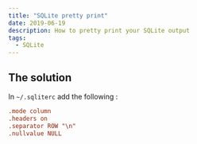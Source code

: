```yaml
---
title: "SQLite pretty print"
date: 2019-06-19
description: How to pretty print your SQLite output
tags:
  - SQLite
---
```


## The solution
In `~/.sqliterc` add the following :
```cfg
.mode column
.headers on
.separator ROW "\n"
.nullvalue NULL
```
